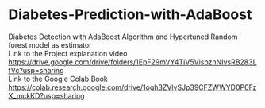 # Diabetes-Prediction-with-AdaBoost
Diabetes Detection with AdaBoost Algorithm and Hypertuned Random forest model as estimator<br>
Link to the Project explanation video<br>
https://drive.google.com/drive/folders/1EpF29mVY4TiV5VisbznNIvsRB283LfVc?usp=sharing <br>
Link to the Google Colab Book<br>
https://colab.research.google.com/drive/1ogh3ZVlvSJp39CFZWWYD0P0FzX_mckKD?usp=sharing
